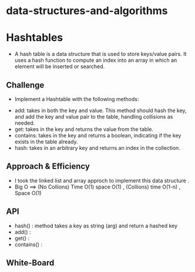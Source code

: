 # data-structures-and-algorithms

# Hashtables
- A hash table is a data structure that is used to store keys/value pairs. It uses a hash function to compute an index into an array in which an element will be inserted or searched.

## Challenge
- Implement a Hashtable with the following methods:

* add: takes in both the key and value. This method should hash the key, and add the key and value pair to the table, handling collisions as needed.
* get: takes in the key and returns the value from the table.
* contains: takes in the key and returns a boolean, indicating if the key exists in the table already.
* hash: takes in an arbitrary key and returns an index in the collection.

## Approach & Efficiency
- I took the linked list and array approch to implement this data structure .
- Big O ==> (No Collions) Time O(1) space O(1) , (Collions) time O(1-n) , Space O(1)

## API
- hash() : method takes a key as string (arg) and return a hashed key 
- add() : 
- get() :
- contains() :  

## White-Board

